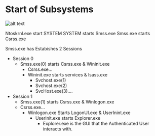 # Start of Subsystems
![alt text](https://git.cybbh.space/os/public/-/raw/master/os/modules/006_windows_boot_process/pages/winboot1.png)

 Ntoskrnl.exe start SYSTEM
 SYSTEM starts Smss.exe
 Smss.exe starts Csrss.exe
 
 Smss.exe has Estabishes 2 Sessions
 - Session 0
    - Smss.exe(0) starts Csrss.exe & Wininit.exe
        - Csrss.exe...
        - Wininit.exe starts services & lsass.exe
            - Svchost.exe(1)
            - Svchost.exe(2)
            - SvcHost.exe(3).... 
 - Session 1
    - Smss.exe(1) starts Csrss.exe & Winlogon.exe
    - Csrss.exe...
        - Winlogon.exe Starts LogonUI.exe & UserInint.exe
            - Userinit.exe starts Explorer.exe
                - Explorer.exe is the GUI that the Authenticated User interacts with. 

